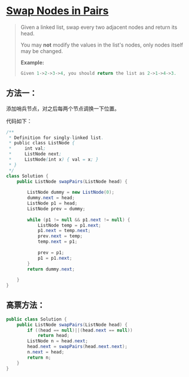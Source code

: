 # [Swap Nodes in Pairs][1]

> Given a linked list, swap every two adjacent nodes and return its head.
>
> You may **not** modify the values in the list's nodes, only nodes itself may be changed.
>
>  
>
> **Example:**
>
> ```java
> Given 1->2->3->4, you should return the list as 2->1->4->3.
> ```



## 方法一：

添加哨兵节点，对之后每两个节点调换一下位置。



代码如下：

```java
/**
 * Definition for singly-linked list.
 * public class ListNode {
 *     int val;
 *     ListNode next;
 *     ListNode(int x) { val = x; }
 * }
 */
class Solution {
    public ListNode swapPairs(ListNode head) {
        
        ListNode dummy = new ListNode(0);
        dummy.next = head;
        ListNode p1 = head;
        ListNode prev = dummy;
        
        while (p1 != null && p1.next != null) {
            ListNode temp = p1.next;
            p1.next = temp.next;
            prev.next = temp;
            temp.next = p1; 
            
            prev = p1;
            p1 = p1.next;
        }
        return dummy.next;
        
    }
}
```



## 高票方法：

```java
public class Solution {
    public ListNode swapPairs(ListNode head) {
        if ((head == null)||(head.next == null))
            return head;
        ListNode n = head.next;
        head.next = swapPairs(head.next.next);
        n.next = head;
        return n;
    }
}
```







[1]: https://leetcode.com/problems/swap-nodes-in-pairs/